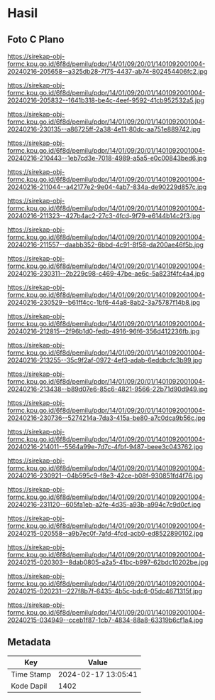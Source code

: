 # Hasil

## Foto C Plano

https://sirekap-obj-formc.kpu.go.id/6f8d/pemilu/pdpr/14/01/09/20/01/1401092001004-20240216-205658--a325db28-7f75-4437-ab74-802454406fc2.jpg

https://sirekap-obj-formc.kpu.go.id/6f8d/pemilu/pdpr/14/01/09/20/01/1401092001004-20240216-205832--1641b318-be4c-4eef-9592-41cb952532a5.jpg

https://sirekap-obj-formc.kpu.go.id/6f8d/pemilu/pdpr/14/01/09/20/01/1401092001004-20240216-230135--a86725ff-2a38-4e11-80dc-aa751e889742.jpg

https://sirekap-obj-formc.kpu.go.id/6f8d/pemilu/pdpr/14/01/09/20/01/1401092001004-20240216-210443--1eb7cd3e-7018-4989-a5a5-e0c00843bed6.jpg

https://sirekap-obj-formc.kpu.go.id/6f8d/pemilu/pdpr/14/01/09/20/01/1401092001004-20240216-211044--a42177e2-9e04-4ab7-834a-de90229d857c.jpg

https://sirekap-obj-formc.kpu.go.id/6f8d/pemilu/pdpr/14/01/09/20/01/1401092001004-20240216-211323--427b4ac2-27c3-4fcd-9f79-e6144b14c2f3.jpg

https://sirekap-obj-formc.kpu.go.id/6f8d/pemilu/pdpr/14/01/09/20/01/1401092001004-20240216-211557--daabb352-6bbd-4c91-8f58-da200ae46f5b.jpg

https://sirekap-obj-formc.kpu.go.id/6f8d/pemilu/pdpr/14/01/09/20/01/1401092001004-20240216-230311--2b229c98-c469-47be-ae6c-5a823f4fc4a4.jpg

https://sirekap-obj-formc.kpu.go.id/6f8d/pemilu/pdpr/14/01/09/20/01/1401092001004-20240216-230529--b61ff4cc-1bf6-44a8-8ab2-3a75787f14b8.jpg

https://sirekap-obj-formc.kpu.go.id/6f8d/pemilu/pdpr/14/01/09/20/01/1401092001004-20240216-212815--2f96b1d0-fedb-4916-96f6-356d412236fb.jpg

https://sirekap-obj-formc.kpu.go.id/6f8d/pemilu/pdpr/14/01/09/20/01/1401092001004-20240216-213255--35c9f2af-0972-4ef3-adab-6eddbcfc3b99.jpg

https://sirekap-obj-formc.kpu.go.id/6f8d/pemilu/pdpr/14/01/09/20/01/1401092001004-20240216-213438--b89d07e6-85c6-4821-9566-22b71d90d949.jpg

https://sirekap-obj-formc.kpu.go.id/6f8d/pemilu/pdpr/14/01/09/20/01/1401092001004-20240216-230736--5274214a-7da3-415a-be80-a7c0dca9b56c.jpg

https://sirekap-obj-formc.kpu.go.id/6f8d/pemilu/pdpr/14/01/09/20/01/1401092001004-20240216-214011--5564a99e-7d7c-4fbf-9487-beee3c043762.jpg

https://sirekap-obj-formc.kpu.go.id/6f8d/pemilu/pdpr/14/01/09/20/01/1401092001004-20240216-230921--04b595c9-f8e3-42ce-b08f-930851fd4f76.jpg

https://sirekap-obj-formc.kpu.go.id/6f8d/pemilu/pdpr/14/01/09/20/01/1401092001004-20240216-231120--605fa1eb-a2fe-4d35-a93b-a994c7c9d0cf.jpg

https://sirekap-obj-formc.kpu.go.id/6f8d/pemilu/pdpr/14/01/09/20/01/1401092001004-20240215-020558--a9b7ec0f-7afd-4fcd-acb0-ed8522890102.jpg

https://sirekap-obj-formc.kpu.go.id/6f8d/pemilu/pdpr/14/01/09/20/01/1401092001004-20240215-020303--8dab0805-a2a5-41bc-b997-62bdc10202be.jpg

https://sirekap-obj-formc.kpu.go.id/6f8d/pemilu/pdpr/14/01/09/20/01/1401092001004-20240215-020231--227f8b7f-6435-4b5c-bdc6-05dc4671315f.jpg

https://sirekap-obj-formc.kpu.go.id/6f8d/pemilu/pdpr/14/01/09/20/01/1401092001004-20240215-034949--cceb1f87-1cb7-4834-88a8-63319b6cf1a4.jpg


## Metadata

| Key        | Value               |
| ---------- | ------------------- |
| Time Stamp | 2024-02-17 13:05:41 |
| Kode Dapil | 1402                |



